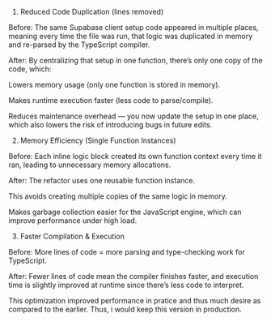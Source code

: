  1. Reduced Code Duplication (lines removed)

Before: The same Supabase client setup code appeared in multiple places, meaning every time the file was run, that logic was duplicated in memory and re-parsed by the TypeScript compiler.

After: By centralizing that setup in one function, there’s only one copy of the code, which:

Lowers memory usage (only one function is stored in memory).

Makes runtime execution faster (less code to parse/compile).

Reduces maintenance overhead — you now update the setup in one place, which also lowers the risk of introducing bugs in future edits.

 2. Memory Efficiency (Single Function Instances)

Before: Each inline logic block created its own function context every time it ran, leading to unnecessary memory allocations.

After: The refactor uses one reusable function instance.

This avoids creating multiple copies of the same logic in memory.

Makes garbage collection easier for the JavaScript engine, which can improve performance under high load.

 3. Faster Compilation & Execution

Before: More lines of code = more parsing and type-checking work for TypeScript.

After: Fewer lines of code mean the compiler finishes faster, and execution time is slightly improved at runtime since there’s less code to interpret.

This optimization improved performance in pratice and thus much desire as compared to the earlier. Thus, i would keep this version in production.
